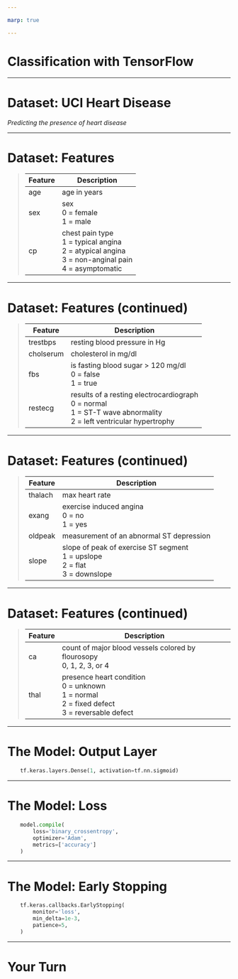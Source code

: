 ```yaml
---

marp: true

---
```


# Classification with TensorFlow

<!--
We have performed binary and multiclass classification with scikit-learn. We'll now use the TensorFlow toolkit to create a deep neural network that can perform classification.
-->

---

# Dataset: UCI Heart Disease

*Predicting the presence of heart disease*

<!--
The dataset that we'll be using is the UCI Heart Disease dataset. The dataset contains health information about patients, as well as, a "presence of heart disease" indicator. This indicator is a 1 for "has heart disease" and 0 for "does not have heart disease".

As you can probably guess, the model that we will be building will be a binary classification model.
-->

---

# Dataset: Features

> Feature | Description
> --------|--------------
> age     | age in years
> sex     | sex<br>0 = female<br>1 = male
> cp      | chest pain type<br>1 = typical angina<br>2 = atypical angina<br>3 = non-anginal pain<br>4 = asymptomatic

<!--
The dataset contains thirteen features.

'age' is an integer value representing the patient age in years.

'sex' is a catagorical column with zero representing female and one representing male.

'cp' stands for chest pain. It is a catagorical column with the four values shown.
-->

---

# Dataset: Features (continued)

> Feature   | Description
> --------  |--------------
> trestbps  | resting blood pressure in Hg
> cholserum | cholesterol in mg/dl
> fbs       | is fasting blood sugar > 120 mg/dl<br>0 = false<br>1 = true
> restecg   | results of a resting electrocardiograph<br>0 = normal<br>1 = ST-T wave abnormality<br>2 = left ventricular hypertrophy


<!--
'trestbps' is the resting blood pressure of the patient upon admission to the hospital.

'cholserum' is a variable representing cholesterol.

'fbs' is a measure of fasting blood surgar, but it is represented as a catagorical column that measures if blood sugar is over a threshold.

'restecg' is a catagroical column with the three values shown.
-->

---

# Dataset: Features (continued)

> Feature   | Description
> --------  |--------------
> thalach   | max heart rate
> exang     | exercise induced angina<br>0 = no<br>1 = yes
> oldpeak   | measurement of an abnormal ST depression
> slope     | slope of peak of exercise ST segment<br>1 = upslope<br>2 = flat<br>3 = downslope

<!--
The next two columns have to do with an exercise stress test that the patients did. 

'thalach' is maximum heart rate that the patient achieved during the exercise session. 

'exang' is a catagorical variable that let's us know if the exercise cause angina.

'oldpeak' is a variable that measures ST depression. ST depression is a curve on an electrocardiogram graph where the ST segment line is very low when compared to a baseline.

'slope' is a strange one. Intuitively you'd expect it to be the slope of a line, but instead it is a catagorical variable that lets you know which direction the line was going at the peak exercise ST segment.
-->

---

# Dataset: Features (continued)

> Feature   | Description
> --------  |--------------
> ca        | count of major blood vessels colored by flourosopy<br>0, 1, 2, 3, or 4
> thal      | presence heart condition<br>0 = unknown<br>1 = normal<br>2 = fixed defect<br>3 = reversable defect

<!--
'ca' is a count of major blood vessels colored by flourscopy. The values are 0, 1, 2, or 3 and are limited by biology. 

'thal' relates to a heart defect. The column answers the questions: Does it exist? Is it repariable?

You might notice that the values on the slides for some of these columns differ from the documentation. For instance, the documentation for 'ca' states that the values range from 0-3, but there are 4s in the data. And the documentation for 'thal' says that the values are 3, 6, and 7, but the actual values in the data are 0, 1, 2, and 3.

The takeaway from this is that you should always read the documentation, but you should also always look at the data and verify that the documentation is accurate. When there are questions you should do research. If you are in contact with the source of the data, ask for clarification. Though documentation is great and can really help in data science, the dataset itself is the actual ground truth.
-->

---

# The Model: Output Layer

```python
    tf.keras.layers.Dense(1, activation=tf.nn.sigmoid)
```

<!--
The model in this lab won't look too different than the TensorFlow Keras models that we built for regression analysis. The primary difference is the final layer in the model.

We want to create a binary prediction that will let us know if a patient has heart disease or not. If we stick with the relu activation function for the output then there is no bound for the maximum output value, so it would be impossible to understand what the prediction confidence is.

Instead we'll use an activation function that limits the output value. In this particular lab we use a sigmoid function, so the output is limited to the range of 0.0 to 1.0. The output is then a measure of confidence that a patient has heart disease (since has heart disease is the 1.0 value). We can then decide how much confidence it takes to classifiy the patient as having heart disease. The choice of threshold is very important for model performance, and remember we can measure performance at different thresholds with an RoC curve. 

-->

---
# The Model: Loss

```python
    model.compile(
        loss='binary_crossentropy',
        optimizer='Adam',
        metrics=['accuracy']
    )
```

<!--
How we measure loss is also very important. For binary classification problems we need to use binary crossentropy.

Although we've talked a lot about using gradient descent for optimization, there are other methods as well. Adam is one of these methods. Adam uses an adaptive learning rates. That is, it uses a different learning rate for each of the different parameters in the model. This differs from stochastic gradient descent which uses a single learning rate for all parameters. A lot of research is being done to understand the conditions under which different optimizers perform better. 

-->

---

# The Model: Early Stopping

```python
    tf.keras.callbacks.EarlyStopping(
        monitor='loss',
        min_delta=1e-3,
        patience=5,
    )
```

<!--
We'll also visit early stopping in this lab. Early stopping is a model fitting strategy where you monitor some metric, say loss, and stop training when that metric doesn't change enough across a number of epochs.

In this example we monitor loss and stop early if the loss hasn't changed at least 0.001 during any of the last 5 epochs.
-->

---

# Your Turn

<!--
And with that, it is your turn to perform binary classification using TensorFlow Keras and deep neural networks.
-->
